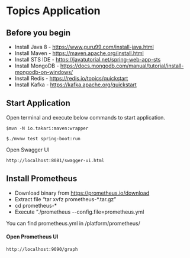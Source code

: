 # Topics Application

## Before you begin
- Install Java 8 - https://www.guru99.com/install-java.html
- Install Maven - https://maven.apache.org/install.html
- Install STS IDE - https://javatutorial.net/spring-web-app-sts 
- Install MongoDB - https://docs.mongodb.com/manual/tutorial/install-mongodb-on-windows/ 
- Install Redis - https://redis.io/topics/quickstart 
- Install Kafka - https://kafka.apache.org/quickstart 

## Start Application
Open terminal and execute below commands to start application.
```text
$mvn -N io.takari:maven:wrapper
```
```text
$./mvnw test spring-boot:run
```

Open Swagger UI
```text
http://localhost:8081/swagger-ui.html
```
## Install Prometheus
- Download binary from https://prometheus.io/download
- Extract file “tar xvfz prometheus-*.tar.gz”
- cd prometheus-*
- Execute “./prometheus --config.file=prometheus.yml

You can find prometheus.yml in /platform/prometheus/
#### Open Prometheus UI 
```text
http://localhost:9090/graph
```
